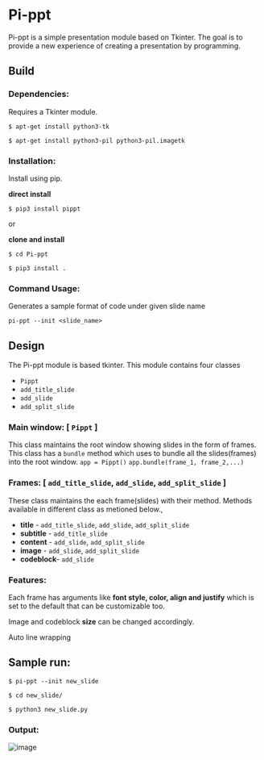 # Pi-ppt

Pi-ppt is a simple presentation module based on Tkinter. The goal is to provide
a new experience of creating a presentation by programming.

## Build

### Dependencies:
Requires a Tkinter module.

`$ apt-get install python3-tk`

`$ apt-get install python3-pil python3-pil.imagetk`

### Installation:
Install using pip.

**direct install**

`$ pip3 install pippt`

or

**clone and install**

`$ cd Pi-ppt`

`$ pip3 install .`

### Command Usage:
Generates a sample format of code under given slide name

`pi-ppt --init <slide_name>`

## Design
The Pi-ppt module is based tkinter. This module contains four classes
  * `Pippt`          
  * `add_title_slide`
  * `add_slide`      
  * `add_split_slide`

### Main window: [ `Pippt` ]
This class maintains the root window showing slides in the form of frames.
This class has a `bundle` method which uses to bundle all the slides(frames)
into the root window.
`app = Pippt()`
`app.bundle(frame_1, frame_2,...)`

### Frames: [ `add_title_slide`, `add_slide`, `add_split_slide` ]
These class maintains the each frame(slides) with their method. Methods
available in different class as metioned below.,

  * **title**    - `add_title_slide`, `add_slide`, `add_split_slide`
  * **subtitle** - `add_title_slide`
  * **content**  - `add_slide`, `add_split_slide`
  * **image**    - `add_slide`, `add_split_slide`
  * **codeblock**- `add_slide`

### Features:
Each frame has arguments like **font style, color, align and justify** which
is set to the default that can be customizable too.

Image and codeblock **size** can be changed accordingly.

Auto line wrapping

## Sample run:

`$ pi-ppt --init new_slide`

`$ cd new_slide/`

`$ python3 new_slide.py`

### Output:

![image](docs/screen_shot.png)
